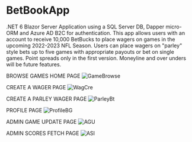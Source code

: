 # BetBookApp
.NET 6 Blazor Server Application using a SQL Server DB, Dapper micro-ORM and Azure AD B2C for authentication. This app allows users with an account to receive 10,000 BetBucks to place wagers on games in the upcoming 2022-2023 NFL Season. Users can place wagers on "parley" style bets up to five games with appropriate payouts or bet on single games. Point spreads only in the first version. Moneyline and over unders will be future features.

BROWSE GAMES HOME PAGE
![GameBrowse](https://user-images.githubusercontent.com/95720340/180886841-aa457173-efde-4e0e-82f5-d93cf3374de0.png)

CREATE A WAGER PAGE
![WagCre](https://user-images.githubusercontent.com/95720340/180887410-7596be3e-a171-4e91-93d0-1c957178b5da.png)

CREATE A PARLEY WAGER PAGE
![ParleyBt](https://user-images.githubusercontent.com/95720340/180887209-af69b84a-a9ba-4985-87b8-0b85c7fba8cc.png)

PROFILE PAGE
![ProfileBG](https://user-images.githubusercontent.com/95720340/179340027-89b73650-6d61-4630-902d-95f0fcc2635c.png)

ADMIN GAME UPDATE PAGE
![AGU](https://user-images.githubusercontent.com/95720340/181859589-5762d73c-f1ed-4e14-9e42-429dd40f2875.png)

ADMIN SCORES FETCH PAGE
![ASI](https://user-images.githubusercontent.com/95720340/181859561-f9a979de-367f-4395-ac34-3110722e65f9.png)




















